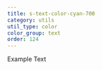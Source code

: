```yaml
---
title: s-text-color-cyan-700
category: utils
util_type: color
color_group: text
order: 124
---
```

<div class="s-text-color-cyan-700">Example Text</div>